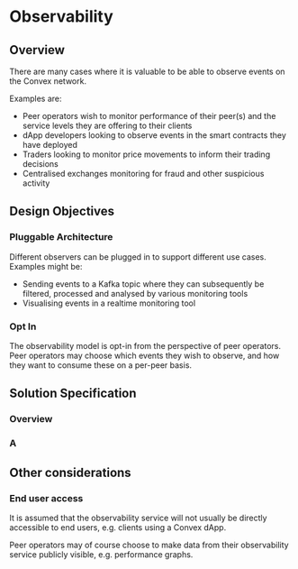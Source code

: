# Observability

## Overview

There are many cases where it is valuable to be able to observe events on the Convex network.

Examples are:

- Peer operators wish to monitor performance of their peer(s) and the service levels they are offering to their clients
- dApp developers looking to observe events in the smart contracts they have deployed
- Traders looking to monitor price movements to inform their trading decisions
- Centralised exchanges monitoring for fraud and other suspicious activity

## Design Objectives

### Pluggable Architecture

Different observers can be plugged in to support different use cases. Examples might be:

- Sending events to a Kafka topic where they can subsequently be filtered, processed and analysed by various monitoring tools
- Visualising events in a realtime monitoring tool

### Opt In

The observability model is opt-in from the perspective of peer operators. Peer operators may choose which events they wish to observe, and how they want to consume these on a per-peer basis.

## Solution Specification

### Overview

### A


## Other considerations

### End user access

It is assumed that the observability service will not usually be directly accessible to end users, e.g. clients using a Convex dApp.

Peer operators may of course choose to make data from their observability service publicly visible, e.g. performance graphs.
